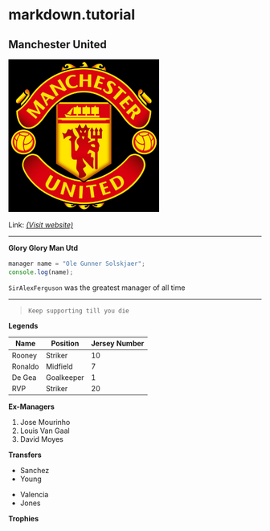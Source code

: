 # markdown.tutorial

## Manchester United
<!-- ![rohit maan](ManchesterUnited.jpg "helloji") -->
<img src = "ManchesterUnited.jpg" alt = "Manchester United" width=300 title="ManUtd Logo">

Link: _[(Visit website)](https://www.manutd.com/ "OfficialSite")_

---

**Glory Glory Man Utd** 

```javascript
manager name = "Ole Gunner Solskjaer";
console.log(name); 
```

`SirAlexFerguson` was the greatest manager of all time

*******

>     Keep supporting till you die

**Legends**

|   Name  |  Position  | Jersey Number
| ------- | ---------- | -------------
| Rooney  |  Striker   |     10
| Ronaldo |  Midfield  |     7
| De Gea  | Goalkeeper |     1
|   RVP   |  Striker   |     20

**Ex-Managers**
1. Jose Mourinho
2. Louis Van Gaal
3. David Moyes

**Transfers**
* Sanchez
* Young
- Valencia
- Jones

**Trophies**

